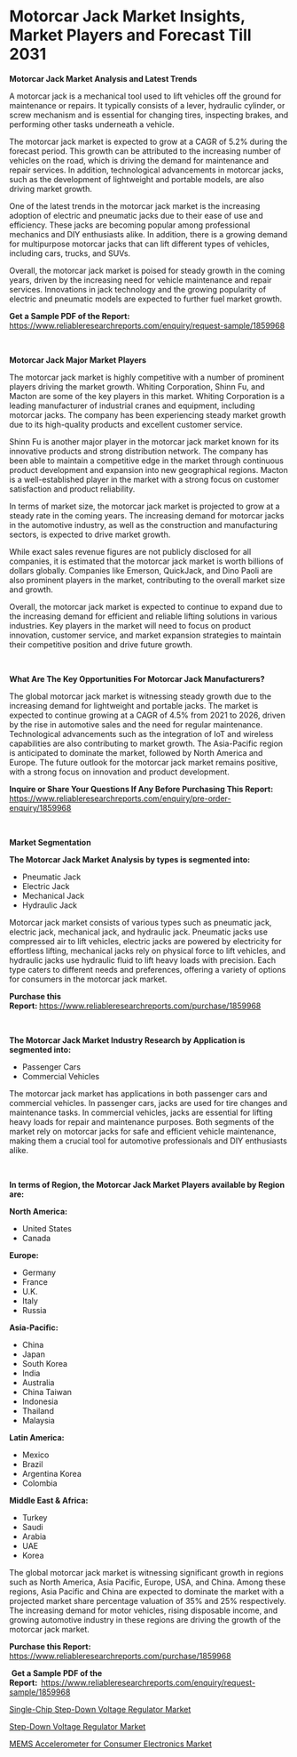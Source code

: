 <p><h1>Motorcar Jack Market Insights, Market Players and Forecast Till 2031</h1></p><p><strong>Motorcar Jack Market Analysis and Latest Trends</strong></p>
<p><p>A motorcar jack is a mechanical tool used to lift vehicles off the ground for maintenance or repairs. It typically consists of a lever, hydraulic cylinder, or screw mechanism and is essential for changing tires, inspecting brakes, and performing other tasks underneath a vehicle. </p><p>The motorcar jack market is expected to grow at a CAGR of 5.2% during the forecast period. This growth can be attributed to the increasing number of vehicles on the road, which is driving the demand for maintenance and repair services. In addition, technological advancements in motorcar jacks, such as the development of lightweight and portable models, are also driving market growth.</p><p>One of the latest trends in the motorcar jack market is the increasing adoption of electric and pneumatic jacks due to their ease of use and efficiency. These jacks are becoming popular among professional mechanics and DIY enthusiasts alike. In addition, there is a growing demand for multipurpose motorcar jacks that can lift different types of vehicles, including cars, trucks, and SUVs.</p><p>Overall, the motorcar jack market is poised for steady growth in the coming years, driven by the increasing need for vehicle maintenance and repair services. Innovations in jack technology and the growing popularity of electric and pneumatic models are expected to further fuel market growth.</p></p>
<p><strong>Get a Sample PDF of the Report:&nbsp;</strong> <a href="https://www.reliableresearchreports.com/enquiry/request-sample/1859968">https://www.reliableresearchreports.com/enquiry/request-sample/1859968</a></p>
<p>&nbsp;</p>
<p><strong>Motorcar Jack Major Market Players</strong></p>
<p><p>The motorcar jack market is highly competitive with a number of prominent players driving the market growth. Whiting Corporation, Shinn Fu, and Macton are some of the key players in this market. Whiting Corporation is a leading manufacturer of industrial cranes and equipment, including motorcar jacks. The company has been experiencing steady market growth due to its high-quality products and excellent customer service. </p><p>Shinn Fu is another major player in the motorcar jack market known for its innovative products and strong distribution network. The company has been able to maintain a competitive edge in the market through continuous product development and expansion into new geographical regions. Macton is a well-established player in the market with a strong focus on customer satisfaction and product reliability.</p><p>In terms of market size, the motorcar jack market is projected to grow at a steady rate in the coming years. The increasing demand for motorcar jacks in the automotive industry, as well as the construction and manufacturing sectors, is expected to drive market growth. </p><p>While exact sales revenue figures are not publicly disclosed for all companies, it is estimated that the motorcar jack market is worth billions of dollars globally. Companies like Emerson, QuickJack, and Dino Paoli are also prominent players in the market, contributing to the overall market size and growth. </p><p>Overall, the motorcar jack market is expected to continue to expand due to the increasing demand for efficient and reliable lifting solutions in various industries. Key players in the market will need to focus on product innovation, customer service, and market expansion strategies to maintain their competitive position and drive future growth.</p></p>
<p>&nbsp;</p>
<p><strong>What Are The Key Opportunities For Motorcar Jack Manufacturers?</strong></p>
<p><p>The global motorcar jack market is witnessing steady growth due to the increasing demand for lightweight and portable jacks. The market is expected to continue growing at a CAGR of 4.5% from 2021 to 2026, driven by the rise in automotive sales and the need for regular maintenance. Technological advancements such as the integration of IoT and wireless capabilities are also contributing to market growth. The Asia-Pacific region is anticipated to dominate the market, followed by North America and Europe. The future outlook for the motorcar jack market remains positive, with a strong focus on innovation and product development.</p></p>
<p><strong>Inquire or Share Your Questions If Any Before Purchasing This Report:</strong> <a href="https://www.reliableresearchreports.com/enquiry/pre-order-enquiry/1859968">https://www.reliableresearchreports.com/enquiry/pre-order-enquiry/1859968</a></p>
<p>&nbsp;</p>
<p><strong>Market Segmentation</strong></p>
<p><strong>The Motorcar Jack Market Analysis by types is segmented into:</strong></p>
<p><ul><li>Pneumatic Jack</li><li>Electric Jack</li><li>Mechanical Jack</li><li>Hydraulic Jack</li></ul></p>
<p><p>Motorcar jack market consists of various types such as pneumatic jack, electric jack, mechanical jack, and hydraulic jack. Pneumatic jacks use compressed air to lift vehicles, electric jacks are powered by electricity for effortless lifting, mechanical jacks rely on physical force to lift vehicles, and hydraulic jacks use hydraulic fluid to lift heavy loads with precision. Each type caters to different needs and preferences, offering a variety of options for consumers in the motorcar jack market.</p></p>
<p><strong>Purchase this Report:&nbsp;</strong><a href="https://www.reliableresearchreports.com/purchase/1859968">https://www.reliableresearchreports.com/purchase/1859968</a></p>
<p>&nbsp;</p>
<p><strong>The Motorcar Jack Market Industry Research by Application is segmented into:</strong></p>
<p><ul><li>Passenger Cars</li><li>Commercial Vehicles</li></ul></p>
<p><p>The motorcar jack market has applications in both passenger cars and commercial vehicles. In passenger cars, jacks are used for tire changes and maintenance tasks. In commercial vehicles, jacks are essential for lifting heavy loads for repair and maintenance purposes. Both segments of the market rely on motorcar jacks for safe and efficient vehicle maintenance, making them a crucial tool for automotive professionals and DIY enthusiasts alike.</p></p>
<p>&nbsp;</p>
<p><strong>In terms of Region, the Motorcar Jack Market Players available by Region are:</strong></p>
<p>
    <p> <strong> North America: </strong>
        <ul>
            <li>United States</li>
            <li>Canada</li>
        </ul>
        </p> 
    <p> <strong> Europe: </strong>
        <ul>
            <li>Germany</li>
            <li>France</li>
            <li>U.K.</li>
            <li>Italy</li>
            <li>Russia</li>
        </ul>
        </p> 
    <p> <strong> Asia-Pacific: </strong>
        <ul>
            <li>China</li>
            <li>Japan</li>
            <li>South Korea</li>
            <li>India</li>
            <li>Australia</li>
            <li>China Taiwan</li>
            <li>Indonesia</li>
            <li>Thailand</li>
            <li>Malaysia</li>
        </ul>
        </p> 
    <p> <strong> Latin America: </strong>
        <ul>
            <li>Mexico</li>
            <li>Brazil</li>
            <li>Argentina Korea</li>
            <li>Colombia</li>
        </ul>
        </p> 
    <p> <strong> Middle East & Africa: </strong>
        <ul>
            <li>Turkey</li>
            <li>Saudi</li>
            <li>Arabia</li>
            <li>UAE</li>
            <li>Korea</li>
        </ul>
    </p>
    </p>
<p><p>The global motorcar jack market is witnessing significant growth in regions such as North America, Asia Pacific, Europe, USA, and China. Among these regions, Asia Pacific and China are expected to dominate the market with a projected market share percentage valuation of 35% and 25% respectively. The increasing demand for motor vehicles, rising disposable income, and growing automotive industry in these regions are driving the growth of the motorcar jack market.</p></p>
<p><strong>Purchase this Report: </strong><a href="https://www.reliableresearchreports.com/purchase/1859968">https://www.reliableresearchreports.com/purchase/1859968</a></p>
<p>&nbsp;<strong>Get a Sample PDF of the Report:&nbsp;&nbsp;</strong><a href="https://www.reliableresearchreports.com/enquiry/request-sample/1859968">https://www.reliableresearchreports.com/enquiry/request-sample/1859968</a></p>
<p><strong></strong></p>
<p><p><a href="https://view.publitas.com/reportprime-1/single-chip-step-down-voltage-regulator-market-insights-market-players-and-forecast-till-2030/">Single-Chip Step-Down Voltage Regulator Market</a></p><p><a href="https://view.publitas.com/reportprime-1/step-down-voltage-regulator-market-provides-detailed-segmentation-of-this-market-based-on-type-application-and-region-and-forecast-for-the-period-from-2023-2030/">Step-Down Voltage Regulator Market</a></p><p><a href="https://view.publitas.com/reportprime-1/mems-accelerometer-for-consumer-electronics-market-provides-a-comprehensive-analysis-including-a-macro-overview-of-the-market-as-well-as-micro-details-such-as-market-size-and-competitive-landscape/">MEMS Accelerometer for Consumer Electronics Market</a></p></p>